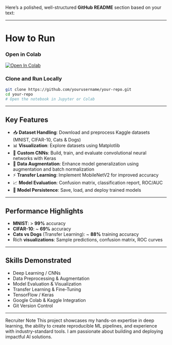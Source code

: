 Here’s a polished, well-structured **GitHub README** section based on your text:

---

# How to Run

### Open in Colab

[![Open In Colab](https://colab.research.google.com/assets/colab-badge.svg)](https://colab.research.google.com/github/yourusername/your-repo/blob/main/your_notebook.ipynb)

### Clone and Run Locally

```bash
git clone https://github.com/yourusername/your-repo.git
cd your-repo
# Open the notebook in Jupyter or Colab
```

---

## Key Features

* 📥 **Dataset Handling**: Download and preprocess Kaggle datasets (MNIST, CIFAR-10, Cats & Dogs)
* 📊 **Visualization**: Explore datasets using Matplotlib
* 🧠 **Custom CNNs**: Build, train, and evaluate convolutional neural networks with Keras
* 🔄 **Data Augmentation**: Enhance model generalization using augmentation and batch normalization
* ⚡ **Transfer Learning**: Implement MobileNetV2 for improved accuracy
* 📈 **Model Evaluation**: Confusion matrix, classification report, ROC/AUC
* 💾 **Model Persistence**: Save, load, and deploy trained models

---

## Performance Highlights

* **MNIST**: > **99%** accuracy
* **CIFAR-10**: \~ **69%** accuracy
* **Cats vs Dogs** (Transfer Learning): \~ **88%** training accuracy
* Rich **visualizations**: Sample predictions, confusion matrix, ROC curves

---

## Skills Demonstrated

* Deep Learning / CNNs
* Data Preprocessing & Augmentation
* Model Evaluation & Visualization
* Transfer Learning & Fine-Tuning
* TensorFlow / Keras
* Google Colab & Kaggle Integration
* Git Version Control

---
Recruiter Note
This project showcases my hands-on expertise in deep learning, the ability to create reproducible ML pipelines, and experience with industry-standard tools. I am passionate about building and deploying impactful AI solutions.

